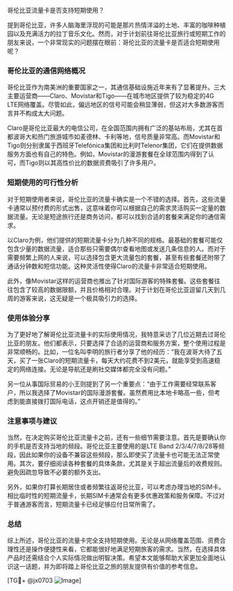 哥伦比亚流量卡是否支持短期使用？

提到哥伦比亚，许多人脑海里浮现的可能是那片热情洋溢的土地、丰富的咖啡种植园以及充满活力的拉丁音乐文化。然而，对于计划前往哥伦比亚旅行或短期工作的朋友来说，一个非常现实的问题摆在眼前：哥伦比亚的流量卡是否适合短期使用呢？

### 哥伦比亚的通信网络概况

哥伦比亚作为南美洲的重要国家之一，其通信基础设施近年来有了显著提升。三大主要运营商——Claro、Movistar和Tigo——在城市地区提供了较为稳定的4G LTE网络覆盖。尽管如此，偏远地区的信号可能会稍显薄弱，但这对大多数游客而言并不构成太大问题。

Claro是哥伦比亚最大的电信公司，在全国范围内拥有广泛的基站布局，尤其在首都波哥大和热门旅游城市如麦德林、卡利等地，信号质量非常高。而Movistar和Tigo则分别隶属于西班牙Telefónica集团和比利时Telenor集团，它们在提供数据服务方面也有自己的特色。例如，Movistar的漫游套餐在全球范围内得到了认可，而Tigo则以其高性价比的数据资费吸引了许多用户。

### 短期使用的可行性分析

对于短期使用者来说，哥伦比亚的流量卡确实是一个不错的选择。首先，这些流量卡通常以预付费的形式出售，这意味着你可以根据自己的需求灵活购买一定量的数据流量。无论是短途旅行还是商务访问，都可以找到合适的套餐来满足你的通信需求。

以Claro为例，他们提供的短期流量卡分为几种不同的规格。最基础的套餐可能仅包含少量的数据流量，适合那些只需要偶尔查看地图或发送几条信息的人。而对于需要频繁上网的人来说，可以选择包含更大流量包的套餐，甚至有些套餐还附带了通话分钟数和短信功能。这种灵活性使得Claro的流量卡非常适合短期使用。

此外，像Movistar这样的运营商也推出了针对国际游客的特殊套餐。这些套餐往往包含了较高的数据限额，并且价格相对合理。对于计划在哥伦比亚逗留几天到几周的游客来说，这无疑是一个极具吸引力的选择。

### 使用体验分享

为了更好地了解哥伦比亚流量卡的实际使用情况，我特意采访了几位近期去过哥伦比亚的朋友。他们都表示，只要选择了合适的运营商和服务方案，整个使用过程是非常顺畅的。比如，一位名叫李明的旅行者分享了他的经历：“我在波哥大待了五天，买了一张Claro的短期流量卡，每天大约花费不到2美元，就能享受到高速稳定的网络连接。无论是导航还是刷社交媒体都完全没有问题。”

另一位从事国际贸易的小王则提到了另一个重要点：“由于工作需要经常联系客户，所以我选择了Movistar的国际漫游套餐。虽然费用比本地卡略高一些，但考虑到能直接拨打国际电话，这点开销还是值得的。”

### 注意事项与建议

当然，在决定购买哥伦比亚流量卡之前，还有一些细节需要注意。首先是要确认你的手机是否支持当地的频段。哥伦比亚主要使用的是LTE Band 2/3/4/7/8/28等频段，因此如果你的设备不兼容这些频段，那么即使买了流量卡也可能无法正常使用。其次，要仔细阅读各种套餐的具体条款，尤其是关于超出流量后的收费规则。避免因疏忽导致不必要的额外支出。

另外，如果你打算长期居住或者频繁往返哥伦比亚，可以考虑办理当地的SIM卡。相比临时性的短期流量卡，长期SIM卡通常会有更多优惠政策和服务保障。不过对于普通游客而言，短期流量卡已经足够应付日常所需了。

### 总结

综上所述，哥伦比亚的流量卡完全支持短期使用。无论是从网络覆盖范围、资费合理性还是操作便捷性来看，它都能很好地满足短期旅客的需求。当然，在选择具体产品时还需结合个人实际情况做出明智决策。希望本文能够帮助大家更加全面地认识这一话题，并为即将踏上哥伦比亚之旅的朋友提供有价值的参考信息。

[TG💪+ @jx0703 ![Image](https://github.com/user-attachments/assets/dbca1d08-cadb-493c-b0ec-ad6f7a83f270)]
